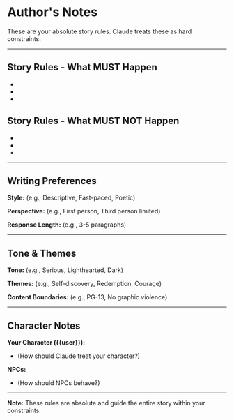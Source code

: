 # Author's Notes

These are your absolute story rules. Claude treats these as hard constraints.

---

## Story Rules - What MUST Happen

-
-
-

## Story Rules - What MUST NOT Happen

-
-
-

---

## Writing Preferences

**Style:** (e.g., Descriptive, Fast-paced, Poetic)

**Perspective:** (e.g., First person, Third person limited)

**Response Length:** (e.g., 3-5 paragraphs)

---

## Tone & Themes

**Tone:** (e.g., Serious, Lighthearted, Dark)

**Themes:** (e.g., Self-discovery, Redemption, Courage)

**Content Boundaries:** (e.g., PG-13, No graphic violence)

---

## Character Notes

**Your Character ({{user}}):**
- (How should Claude treat your character?)

**NPCs:**
- (How should NPCs behave?)

---

**Note:** These rules are absolute and guide the entire story within your constraints.
